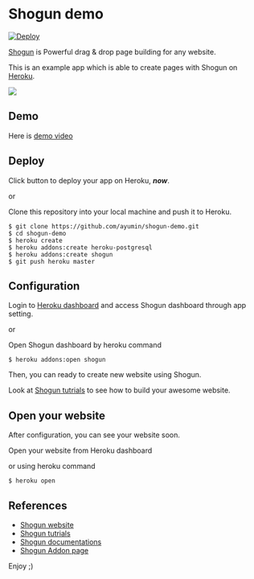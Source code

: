 # Shogun demo

[![Deploy](https://www.herokucdn.com/deploy/button.svg)](https://heroku.com/deploy?template=https://github.com/ayumin/shogun-demo/tree/master)

[Shogun](https://getshogun.com/) is Powerful drag & drop page building for any website.

This is an example app which is able to create pages with Shogun on [Heroku](https://www.heroku.com/home).

![](https://ucarecdn.com/a0267939-466b-46e6-a650-c027f7f3f63e/)

## Demo
Here is [demo video](https://youtu.be/42EqgRC9woU)

## Deploy
Click button to deploy your app on Heroku, ***now***.

or

Clone this repository into your local machine and push it to Heroku.

````
$ git clone https://github.com/ayumin/shogun-demo.git
$ cd shogun-demo
$ heroku create
$ heroku addons:create heroku-postgresql
$ heroku addons:create shogun
$ git push heroku master
````

## Configuration

Login to [Heroku dashboard](https://dashboard.heroku.com/) and access Shogun dashboard through app setting.

or

Open Shogun dashboard by heroku command

````
$ heroku addons:open shogun
````

Then, you can ready to create new website using Shogun.

Look at [Shogun tutrials](https://getshogun.com/tutorials) to see how to build your awesome website.

## Open your website
After configuration, you can see your website soon.

Open your website from Heroku dashboard

or using heroku command

````
$ heroku open
````

## References
- [Shogun website](https://getshogun.com/)
- [Shogun tutrials](https://getshogun.com/tutorials)
- [Shogun documentations](https://getshogun.com/docs)
- [Shogun Addon page](https://elements.heroku.com/addons/shogun)

Enjoy ;)


